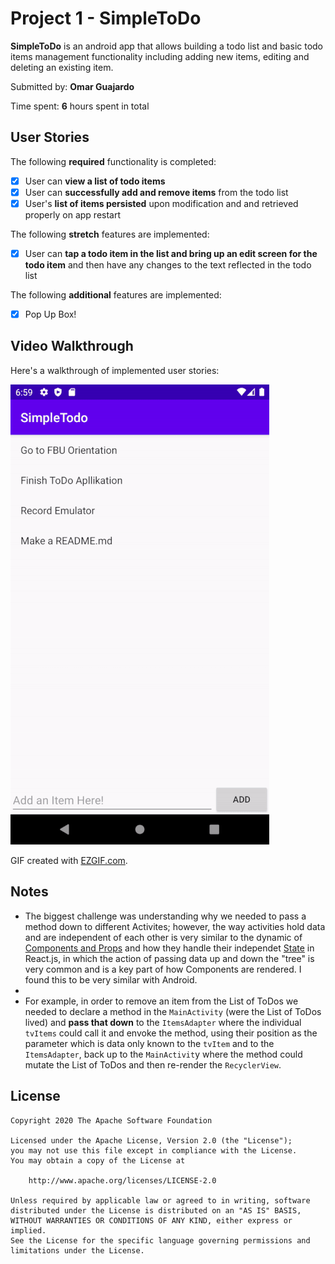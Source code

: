 # Project 1 - SimpleToDo

**SimpleToDo** is an android app that allows building a todo list and basic todo items management functionality including adding new items, editing and deleting an existing item.

Submitted by: **Omar Guajardo**

Time spent: **6** hours spent in total

## User Stories

The following **required** functionality is completed:

* [x] User can **view a list of todo items**
* [x] User can **successfully add and remove items** from the todo list
* [x] User's **list of items persisted** upon modification and and retrieved properly on app restart

The following **stretch** features are implemented:

* [x] User can **tap a todo item in the list and bring up an edit screen for the todo item** and then have any changes to the text reflected in the todo list

The following **additional** features are implemented:

* [x] Pop Up Box!

## Video Walkthrough

Here's a walkthrough of implemented user stories:

![](MasterDemoResized.gif)

GIF created with [EZGIF.com](https://ezgif.com/video-to-gif/ezgif-6-48381e8cdd69.mp4).

## Notes

* The biggest challenge was understanding why we needed to pass a method down to different Activites; however, the way activities hold data and are independent of each other is very similar to the dynamic of [Components and Props](https://reactjs.org/docs/components-and-props.html) and how they handle their independet [State](https://reactjs.org/docs/lifting-state-up.html)  in React.js, in which the action of passing data up and down the "tree" is very common and is a key part of how Components are rendered. I found this to be very similar with Android.
* 
*  For example, in order to remove an item from the List of ToDos we needed to declare a method in the `MainActivity` (were the List of ToDos lived) and **pass that down** to the `ItemsAdapter` where the individual `tvItems` could call it and envoke the method, using their position as the parameter which is data only known to the `tvItem` and to the `ItemsAdapter`, back up to the `MainActivit`y where the method could mutate the List of ToDos and then re-render the `RecyclerView`. 

## License

    Copyright 2020 The Apache Software Foundation

    Licensed under the Apache License, Version 2.0 (the "License");
    you may not use this file except in compliance with the License.
    You may obtain a copy of the License at

        http://www.apache.org/licenses/LICENSE-2.0

    Unless required by applicable law or agreed to in writing, software
    distributed under the License is distributed on an "AS IS" BASIS,
    WITHOUT WARRANTIES OR CONDITIONS OF ANY KIND, either express or implied.
    See the License for the specific language governing permissions and
    limitations under the License.
